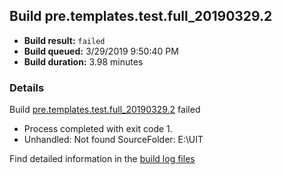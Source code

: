 ## Build pre.templates.test.full_20190329.2
- **Build result:** `failed`
- **Build queued:** 3/29/2019 9:50:40 PM
- **Build duration:** 3.98 minutes
### Details
Build [pre.templates.test.full_20190329.2](https://winappstudio.visualstudio.com/web/build.aspx?pcguid=a4ef43be-68ce-4195-a619-079b4d9834c2&builduri=vstfs%3a%2f%2f%2fBuild%2fBuild%2f27428) failed

+ Process completed with exit code 1.
+ Unhandled: Not found SourceFolder: E:\UIT

Find detailed information in the [build log files](https://uwpctdiags.blob.core.windows.net/buildlogs/pre.templates.test.full_20190329.2_logs.zip)
